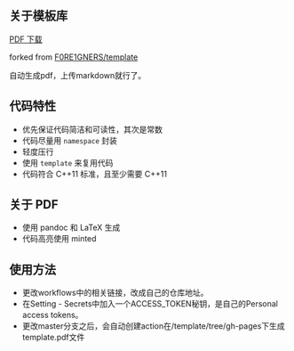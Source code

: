 ## 关于模板库

[PDF 下载](https://github.com/onglu1/template/blob/gh-pages/template.pdf)

forked from [F0RE1GNERS/template](https://github.com/F0RE1GNERS/template)

自动生成pdf，上传markdown就行了。 

## 代码特性

+ 优先保证代码简洁和可读性，其次是常数
+ 代码尽量用 `namespace` 封装
+ 轻度压行
+ 使用 `template` 来复用代码
+ 代码符合 C++11 标准，且至少需要 C++11


## 关于 PDF

+ 使用 pandoc 和 LaTeX 生成
+ 代码高亮使用 minted

## 使用方法  
+ 更改workflows中的相关链接，改成自己的仓库地址。  
+ 在Setting - Secrets中加入一个ACCESS_TOKEN秘钥，是自己的Personal access tokens。  
+ 更改master分支之后，会自动创建action在/template/tree/gh-pages下生成template.pdf文件  
